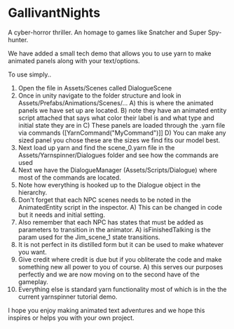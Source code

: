 # GallivantNights
A cyber-horror thriller. An homage to games like Snatcher and Super Spy-hunter.

We have added a small tech demo that allows you to use yarn to make animated panels along with your text/options.

To use simply..
1. Open the file in Assets/Scenes called DialogueScene
2. Once in unity navigate to the folder structure and look in Assets/Prefabs/Animations/Scenes/...
  A) this is where the animated panels we have set up are located.
  B) note they have an animated entity script attached that says what color their label is and what type and initial state they are in
  C) These panels are loaded through the .yarn file via commands ([YarnCommand("MyCommand")]]
  D) You can make any sized panel you chose these are the sizes we find fits our model best.
3. Next load up yarn and find the scene_0.yarn file in the Assets/Yarnspinner/Dialogues folder and see how the commands are used
4. Next we have the DialogueManager (Assets/Scripts/Dialogue) where most of the commands are located.
5. Note how everything is hooked up to the Dialogue object in the hierarchy.
6. Don't forget that each NPC scenes needs to be noted in the AnimatedEntity script in the inspector.
  A) This can be changed in code but it needs and initial setting.
7. Also remember that each NPC has states that must be added as parameters to transition in the animator.
  A) isFinishedTalking is the param used for the Jim_scene_1 state transitions.
8. It is not perfect in its distilled form but it can be used to make whatever you want. 
9. Give credit where credit is due but if you obliterate the code and make something new all power to you of course.
  A) this serves our purposes perfectly and we are now moving on to the second have of the gameplay.
10. Everything else is standard yarn functionality most of which is in the the current yarnspinner tutorial demo.

I hope you enjoy making animated text adventures and we hope this inspires or helps you with your own project.
